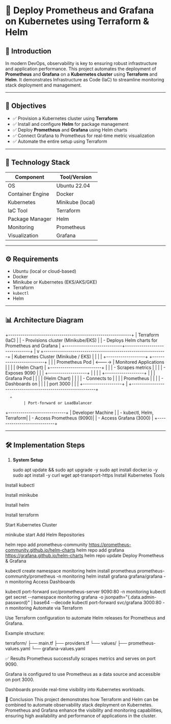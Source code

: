 # 🚀 Deploy Prometheus and Grafana on Kubernetes using Terraform & Helm

## 📘 Introduction

In modern DevOps, observability is key to ensuring robust infrastructure and application performance. This project automates the deployment of **Prometheus** and **Grafana** on a **Kubernetes cluster** using **Terraform** and **Helm**. It demonstrates Infrastructure as Code (IaC) to streamline monitoring stack deployment and management.

---

## 🎯 Objectives

- ✅ Provision a Kubernetes cluster using **Terraform**
- ✅ Install and configure **Helm** for package management
- ✅ Deploy **Prometheus** and **Grafana** using Helm charts
- ✅ Connect Grafana to Prometheus for real-time metric visualization
- ✅ Automate the entire setup using Terraform

---

## 🧰 Technology Stack

| Component       | Tool/Version       |
|----------------|--------------------|
| OS             | Ubuntu 22.04       |
| Container Engine | Docker            |
| Kubernetes     | Minikube (local)   |
| IaC Tool       | Terraform           |
| Package Manager| Helm                |
| Monitoring     | Prometheus          |
| Visualization  | Grafana             |

---

## ⚙️ Requirements

- Ubuntu (local or cloud-based)
- Docker
- Minikube or Kubernetes (EKS/AKS/GKE)
- Terraform
- `kubectl`
- Helm

---

## 📊 Architecture Diagram

+------------------------------------------------------------+
| Terraform (IaC) |
| - Provisions cluster (Minikube/EKS) |
| - Deploys Helm charts for Prometheus and Grafana |
+----------------------------+-------------------------------+
|
v
+------------------------------------------------------------+
| Kubernetes Cluster (Minikube / EKS) |
| |
| +-------------------+ +-------------------------+ |
| | Prometheus Pod | <----> | Monitored Applications | |
| | (Helm Chart) | +-------------------------+ |
| | - Scrapes metrics | |
| | - Exposes 9090 | |
| +-------------------+ |
| |
| +-------------------+ |
| | Grafana Pod | |
| | (Helm Chart) | |
| | - Connects to | |
| | Prometheus | |
| | - Dashboards on | |
| | port 3000 | |
| +-------------------+ |
+------------------------------------------------------------+

      ^                               
            | Port-forward or LoadBalancer 
+----------------------------+
| Developer Machine |
| - kubectl, Helm, Terraform|
| - Access Prometheus (9090)|
| - Access Grafana (3000) |
+----------------------------+



---

## 🛠️ Implementation Steps

1. **System Setup**

   sudo apt update && sudo apt upgrade -y
   sudo apt install docker.io -y
   sudo apt install -y curl wget apt-transport-https
Install Kubernetes Tools

Install kubectl

Install minikube

Install helm

Install terraform

Start Kubernetes Cluster


minikube start
Add Helm Repositories

helm repo add prometheus-community https://prometheus-community.github.io/helm-charts
helm repo add grafana https://grafana.github.io/helm-charts
helm repo update
Deploy Prometheus & Grafana


kubectl create namespace monitoring
helm install prometheus prometheus-community/prometheus -n monitoring
helm install grafana grafana/grafana -n monitoring
Access Dashboards


kubectl port-forward svc/prometheus-server 9090:80 -n monitoring
kubectl get secret --namespace monitoring grafana -o jsonpath="{.data.admin-password}" | base64 --decode
kubectl port-forward svc/grafana 3000:80 -n monitoring
Automate via Terraform

Use Terraform configuration to automate Helm releases for Prometheus and Grafana.

Example structure:


terraform/
├── main.tf
├── providers.tf
└── values/
    ├── prometheus-values.yaml
    └── grafana-values.yaml

✅ Results
Prometheus successfully scrapes metrics and serves on port 9090.

Grafana is configured to use Prometheus as a data source and accessible on port 3000.

Dashboards provide real-time visibility into Kubernetes workloads.

🧾 Conclusion
This project demonstrates how Terraform and Helm can be combined to automate observability stack deployment on Kubernetes.
Prometheus and Grafana enhance the visibility and monitoring capabilities, ensuring high availability and performance of applications in the cluster.
